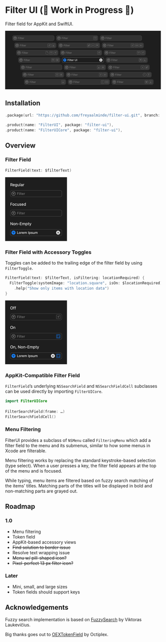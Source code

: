 # Filter UI (🚧 Work in Progress 🚧)

Filter field <!--and menu filtering--> for AppKit and SwiftUI.

<picture>
  <source media="(prefers-color-scheme: dark)" srcset="Screenshots/Logo~dark@2x.png?raw=true 2x, Screenshots/Logo~dark@1x.png?raw=true 1x">
  <source media="(prefers-color-scheme: light)" srcset="Screenshots/Logo~light@2x.png?raw=true 2x, Screenshots/Logo~light@1x.png?raw=true 1x">
  <img alt="" src="Screenshots/Logo~dark@2x.png?raw=true" width="640">
</picture>


## Installation

```swift
.package(url: "https://github.com/freyaalminde/filter-ui.git", branch: "main"),
```

```swift
.product(name: "FilterUI", package: "filter-ui"),
.product(name: "FilterUICore", package: "filter-ui"),
```


## Overview

### Filter Field

```swift
FilterField(text: $filterText)
```

<picture>
  <source media="(prefers-color-scheme: dark)" srcset="Screenshots/BasicUsage~dark@2x.png?raw=true 2x, Screenshots/BasicUsage~dark@1x.png?raw=true 1x">
  <source media="(prefers-color-scheme: light)" srcset="Screenshots/BasicUsage~light@2x.png?raw=true 2x, Screenshots/BasicUsage~light@1x.png?raw=true 1x">
  <img alt="" src="Screenshots/BasicUsage~dark@2x.png?raw=true" width="200">
</picture>


<!--### Filter Field with Custom Prompt-->
<!---->
<!--```swift-->
<!--FilterField(text: $filterText, prompt: "Hello")-->
<!--```-->


### Filter Field with Accessory Toggles

Toggles can be added to the trailing edge of the filter field by using `FilterToggle`.

```swift
FilterField(text: $filterText, isFiltering: locationRequired) {
  FilterToggle(systemImage: "location.square", isOn: $locationRequired)
    .help("Show only items with location data")
}
```

<picture>
  <source media="(prefers-color-scheme: dark)" srcset="Screenshots/AccessoryToggles~dark@2x.png?raw=true 2x, Screenshots/AccessoryToggles~dark@1x.png?raw=true 1x">
  <source media="(prefers-color-scheme: light)" srcset="Screenshots/AccessoryToggles~light@2x.png?raw=true 2x, Screenshots/AccessoryToggles~light@1x.png?raw=true 1x">
  <img alt="" src="Screenshots/AccessoryToggles~dark@2x.png?raw=true" width="200">
</picture>


### AppKit-Compatible Filter Field

`FilterField`’s underlying `NSSearchField` and `NSSearchFieldCell` subclasses can be used directly by importing `FilterUICore`.

```swift
import FilterUICore

FilterSearchField(frame: …)
FilterSearchFieldCell()
```


### Menu Filtering

FilterUI provides a subclass of `NSMenu` called `FilteringMenu` which add a filter field to the menu and its submenus, similar to how some menus in Xcode are filterable.

Menu filtering works by replacing the standard keystroke-based selection (type select). When a user presses a key, the filter field appears at the top of the menu and is focused.

While typing, menu items are filtered based on fuzzy search matching of the items’ titles. Matching parts of the titles will be displayed in bold and non-matching parts are grayed out.


## Roadmap

### 1.0

* Menu filtering
* Token field
* AppKit-based accessory views
* ~~Find solution to border issue~~
* Resolve text wrapping issue
* ~~Menu w/ pill-shaped icon?~~
* ~~Pixel-perfect 13 px filter icon?~~


### Later

* Mini, small, and large sizes
* Token fields should support keys


## Acknowledgements

Fuzzy search implementation is based on [FuzzySearch](https://github.com/viktorasl/FuzzySearch) by Viktoras Laukevičius.

Big thanks goes out to [OEXTokenField](https://github.com/octiplex/OEXTokenField) by 
Octiplex.

